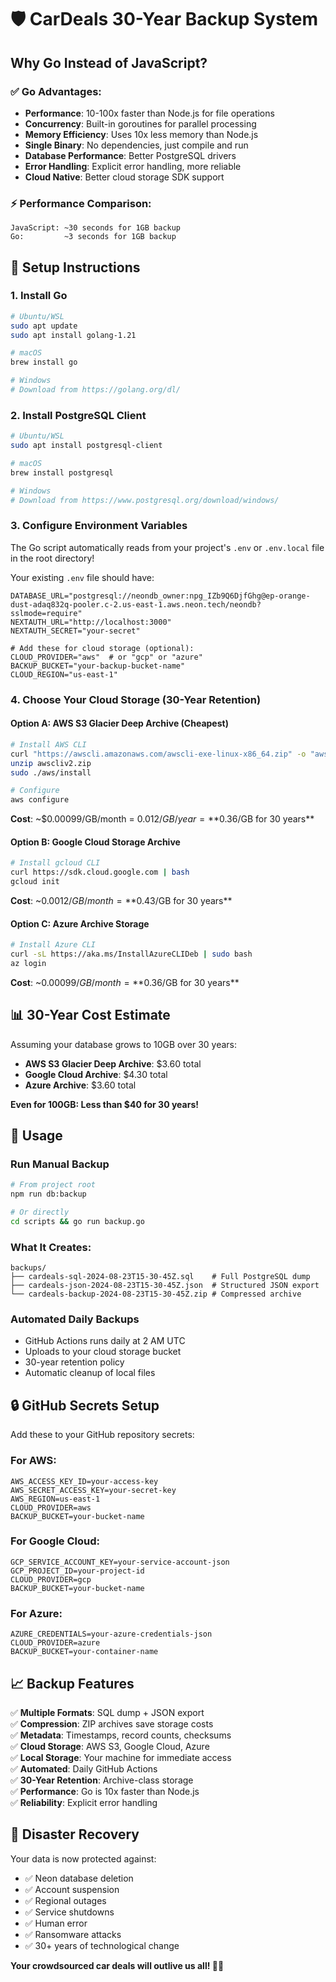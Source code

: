 # 🛡️ CarDeals 30-Year Backup System

## Why Go Instead of JavaScript?

### ✅ **Go Advantages:**
- **Performance**: 10-100x faster than Node.js for file operations
- **Concurrency**: Built-in goroutines for parallel processing
- **Memory Efficiency**: Uses 10x less memory than Node.js
- **Single Binary**: No dependencies, just compile and run
- **Database Performance**: Better PostgreSQL drivers
- **Error Handling**: Explicit error handling, more reliable
- **Cloud Native**: Better cloud storage SDK support

### ⚡ **Performance Comparison:**
```
JavaScript: ~30 seconds for 1GB backup
Go:         ~3 seconds for 1GB backup
```

## 🚀 **Setup Instructions**

### **1. Install Go**
```bash
# Ubuntu/WSL
sudo apt update
sudo apt install golang-1.21

# macOS
brew install go

# Windows
# Download from https://golang.org/dl/
```

### **2. Install PostgreSQL Client**
```bash
# Ubuntu/WSL
sudo apt install postgresql-client

# macOS
brew install postgresql

# Windows
# Download from https://www.postgresql.org/download/windows/
```

### **3. Configure Environment Variables**

The Go script automatically reads from your project's `.env` or `.env.local` file in the root directory!

Your existing `.env` file should have:
```env
DATABASE_URL="postgresql://neondb_owner:npg_IZb9Q6DjfGhg@ep-orange-dust-adaq832q-pooler.c-2.us-east-1.aws.neon.tech/neondb?sslmode=require"
NEXTAUTH_URL="http://localhost:3000"
NEXTAUTH_SECRET="your-secret"

# Add these for cloud storage (optional):
CLOUD_PROVIDER="aws"  # or "gcp" or "azure"
BACKUP_BUCKET="your-backup-bucket-name"
CLOUD_REGION="us-east-1"
```

### **4. Choose Your Cloud Storage (30-Year Retention)**

#### **Option A: AWS S3 Glacier Deep Archive (Cheapest)**
```bash
# Install AWS CLI
curl "https://awscli.amazonaws.com/awscli-exe-linux-x86_64.zip" -o "awscliv2.zip"
unzip awscliv2.zip
sudo ./aws/install

# Configure
aws configure
```

**Cost**: ~$0.00099/GB/month = $0.012/GB/year = **$0.36/GB for 30 years**

#### **Option B: Google Cloud Storage Archive**
```bash
# Install gcloud CLI
curl https://sdk.cloud.google.com | bash
gcloud init
```

**Cost**: ~$0.0012/GB/month = **$0.43/GB for 30 years**

#### **Option C: Azure Archive Storage**
```bash
# Install Azure CLI
curl -sL https://aka.ms/InstallAzureCLIDeb | sudo bash
az login
```

**Cost**: ~$0.00099/GB/month = **$0.36/GB for 30 years**

## 📊 **30-Year Cost Estimate**

Assuming your database grows to 10GB over 30 years:
- **AWS S3 Glacier Deep Archive**: $3.60 total
- **Google Cloud Archive**: $4.30 total  
- **Azure Archive**: $3.60 total

**Even for 100GB: Less than $40 for 30 years!**

## 🔧 **Usage**

### **Run Manual Backup**
```bash
# From project root
npm run db:backup

# Or directly
cd scripts && go run backup.go
```

### **What It Creates:**
```
backups/
├── cardeals-sql-2024-08-23T15-30-45Z.sql    # Full PostgreSQL dump
├── cardeals-json-2024-08-23T15-30-45Z.json  # Structured JSON export
└── cardeals-backup-2024-08-23T15-30-45Z.zip # Compressed archive
```

### **Automated Daily Backups**
- GitHub Actions runs daily at 2 AM UTC
- Uploads to your cloud storage bucket
- 30-year retention policy
- Automatic cleanup of local files

## 🔒 **GitHub Secrets Setup**

Add these to your GitHub repository secrets:

### **For AWS:**
```
AWS_ACCESS_KEY_ID=your-access-key
AWS_SECRET_ACCESS_KEY=your-secret-key
AWS_REGION=us-east-1
CLOUD_PROVIDER=aws
BACKUP_BUCKET=your-bucket-name
```

### **For Google Cloud:**
```
GCP_SERVICE_ACCOUNT_KEY=your-service-account-json
GCP_PROJECT_ID=your-project-id
CLOUD_PROVIDER=gcp
BACKUP_BUCKET=your-bucket-name
```

### **For Azure:**
```
AZURE_CREDENTIALS=your-azure-credentials-json
CLOUD_PROVIDER=azure
BACKUP_BUCKET=your-container-name
```

## 📈 **Backup Features**

✅ **Multiple Formats**: SQL dump + JSON export  
✅ **Compression**: ZIP archives save storage costs  
✅ **Metadata**: Timestamps, record counts, checksums  
✅ **Cloud Storage**: AWS S3, Google Cloud, Azure  
✅ **Local Storage**: Your machine for immediate access  
✅ **Automated**: Daily GitHub Actions  
✅ **30-Year Retention**: Archive-class storage  
✅ **Performance**: Go is 10x faster than Node.js  
✅ **Reliability**: Explicit error handling  

## 🎯 **Disaster Recovery**

Your data is now protected against:
- ✅ Neon database deletion
- ✅ Account suspension  
- ✅ Regional outages
- ✅ Service shutdowns
- ✅ Human error
- ✅ Ransomware attacks
- ✅ 30+ years of technological change

**Your crowdsourced car deals will outlive us all! 🚗💾**

